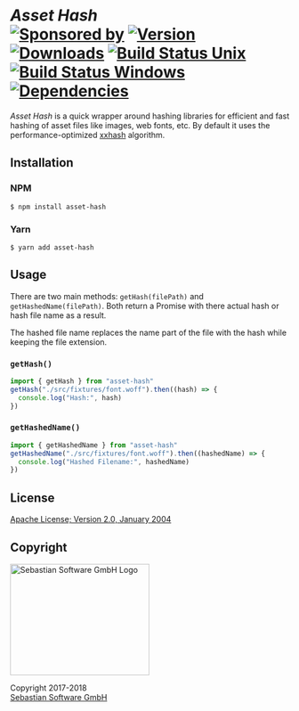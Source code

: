 # _Asset Hash_ <br/>[![Sponsored by][sponsor-img]][sponsor] [![Version][npm-version-img]][npm] [![Downloads][npm-downloads-img]][npm] [![Build Status Unix][travis-img]][travis] [![Build Status Windows][appveyor-img]][appveyor] [![Dependencies][deps-img]][deps]

_Asset Hash_ is a quick wrapper around hashing libraries for efficient and fast hashing of asset files like images, web fonts, etc. By default it uses the performance-optimized [xxhash](https://github.com/Cyan4973/xxHash) algorithm.

[sponsor-img]: https://img.shields.io/badge/Sponsored%20by-Sebastian%20Software-692446.svg
[sponsor]: https://www.sebastian-software.de
[deps]: https://david-dm.org/sebastian-software/asset-hash
[deps-img]: https://david-dm.org/sebastian-software/asset-hash.svg
[npm]: https://www.npmjs.com/package/asset-hash
[npm-downloads-img]: https://img.shields.io/npm/dm/asset-hash.svg
[npm-version-img]: https://img.shields.io/npm/v/asset-hash.svg
[travis-img]: https://img.shields.io/travis/sebastian-software/asset-hash/master.svg?branch=master&label=unix%20build
[appveyor-img]: https://img.shields.io/appveyor/ci/swernerx/asset-hash/master.svg?label=windows%20build
[travis]: https://travis-ci.org/sebastian-software/asset-hash
[appveyor]: https://ci.appveyor.com/project/swernerx/asset-hash/branch/master

## Installation

### NPM

```console
$ npm install asset-hash
```

### Yarn

```console
$ yarn add asset-hash
```

## Usage

There are two main methods: `getHash(filePath)` and `getHashedName(filePath)`. Both return a Promise with there actual hash or hash file name as a result.

The hashed file name replaces the name part of the file with the hash while keeping the file extension.

### `getHash()`

```js
import { getHash } from "asset-hash"
getHash("./src/fixtures/font.woff").then((hash) => {
  console.log("Hash:", hash)
})
```

### `getHashedName()`

```js
import { getHashedName } from "asset-hash"
getHashedName("./src/fixtures/font.woff").then((hashedName) => {
  console.log("Hashed Filename:", hashedName)
})
```

## License

[Apache License; Version 2.0, January 2004](http://www.apache.org/licenses/LICENSE-2.0)

## Copyright

<img src="https://github.com/sebastian-software/sebastian-software-brand/blob/master/sebastiansoftware-en.svg" alt="Sebastian Software GmbH Logo" width="250" height="200"/>

Copyright 2017-2018<br/>[Sebastian Software GmbH](http://www.sebastian-software.de)
